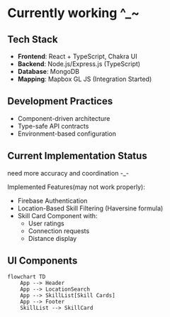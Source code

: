 # Currently working ^\_~

## Tech Stack

- **Frontend**: React + TypeScript, Chakra UI
- **Backend**: Node.js/Express.js (TypeScript)
- **Database**: MongoDB
- **Mapping**: Mapbox GL JS (Integration Started)

## Development Practices

- Component-driven architecture
- Type-safe API contracts
- Environment-based configuration

## Current Implementation Status

need more accuracy and coordination -\_-

Implemented Features(may not work properly):

- Firebase Authentication
- Location-Based Skill Filtering (Haversine formula)
- Skill Card Component with:
  - User ratings
  - Connection requests
  - Distance display

## UI Components

```mermaid
flowchart TD
    App --> Header
    App --> LocationSearch
    App --> SkillList[Skill Cards]
    App --> Footer
    SkillList --> SkillCard
```
